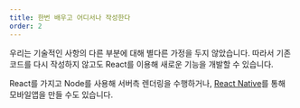 ```yaml
---
title: 한번 배우고 어디서나 작성한다
order: 2
---
```


우리는 기술적인 사항의 다른 부분에 대해 별다른 가정을 두지 않았습니다. 따라서 기존 코드를 다시 작성하지 않고도 React를 이용해 새로운 기능을 개발할 수 있습니다.

React를 가지고 Node를 사용해 서버측 렌더링을 수행하거나, [React Native](https://facebook.github.io/react-native/)를 통해 모바일앱을 만들 수도 있습니다.